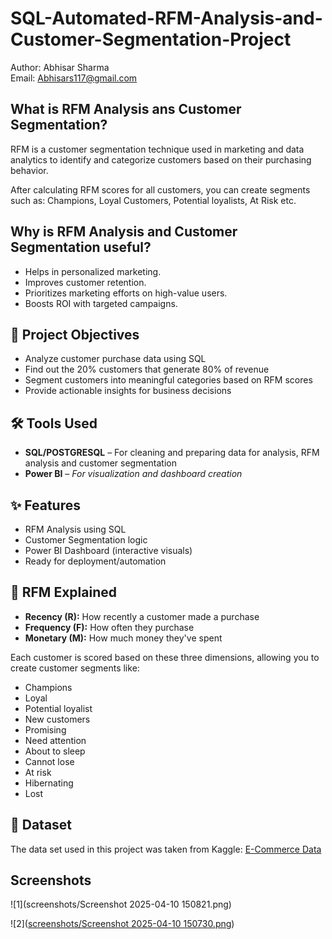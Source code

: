 # SQL-Automated-RFM-Analysis-and-Customer-Segmentation-Project


Author:     Abhisar Sharma  
Email:      Abhisars117@gmail.com



## What is RFM Analysis ans Customer Segmentation?

RFM is a customer segmentation technique used in marketing and data analytics to identify and categorize customers based on their purchasing behavior.

After calculating RFM scores for all customers, you can create segments such as: Champions, Loyal Customers, Potential loyalists, At Risk etc.


## Why is RFM Analysis and Customer Segmentation useful?

- Helps in personalized marketing.
- Improves customer retention.
- Prioritizes marketing efforts on high-value users.
- Boosts ROI with targeted campaigns.


## 📌 Project Objectives

- Analyze customer purchase data using SQL
- Find out the 20% customers that generate 80% of revenue
- Segment customers into meaningful categories based on RFM scores
- Provide actionable insights for business decisions


## 🛠️ Tools Used

- **SQL/POSTGRESQL** – For cleaning and preparing data for analysis, RFM analysis and customer segmentation
- **Power BI** – *For visualization and dashboard creation*


## ✨ Features

-  RFM Analysis using SQL
-  Customer Segmentation logic
-  Power BI Dashboard (interactive visuals)
-  Ready for deployment/automation


## 🧮 RFM Explained

- **Recency (R):** How recently a customer made a purchase
- **Frequency (F):** How often they purchase
- **Monetary (M):** How much money they've spent

Each customer is scored based on these three dimensions, allowing you to create customer segments like:

- Champions
- Loyal
- Potential loyalist
- New customers
- Promising
- Need attention
- About to sleep
- Cannot lose
- At risk
- Hibernating
- Lost


## 📁 Dataset

The data set used in this project was taken from Kaggle: [E-Commerce Data](https://www.kaggle.com/datasets/carrie1/ecommerce-data/data)


## Screenshots

![1](screenshots/Screenshot 2025-04-10 150821.png)  

![2]([screenshots/Screenshot 2025-04-10 150730.png](https://github.com/abhisar9149/SQL-RFM-Analysis-and-Customer-Segmentation-Project/blob/main/screenshots/Screenshot%202025-04-10%20150730.png))
